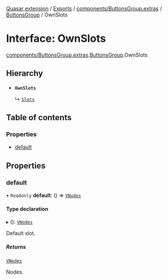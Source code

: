 [Quasar extension](../index.md) / [Exports](../modules.md) / [components/ButtonsGroup.extras](../modules/components_ButtonsGroup_extras.md) / [ButtonsGroup](../modules/components_ButtonsGroup_extras.ButtonsGroup.md) / OwnSlots

# Interface: OwnSlots

[components/ButtonsGroup.extras](../modules/components_ButtonsGroup_extras.md).[ButtonsGroup](../modules/components_ButtonsGroup_extras.ButtonsGroup.md).OwnSlots

## Hierarchy

- **`OwnSlots`**

  ↳ [`Slots`](components_ButtonsGroup_extras.ButtonsGroup.Slots.md)

## Table of contents

### Properties

- [default](components_ButtonsGroup_extras.ButtonsGroup.OwnSlots.md#default)

## Properties

### default

• `Readonly` **default**: () => [`VNodes`](../modules/components_api_misc.md#vnodes)

#### Type declaration

▸ (): [`VNodes`](../modules/components_api_misc.md#vnodes)

Default slot.

##### Returns

[`VNodes`](../modules/components_api_misc.md#vnodes)

Nodes.
